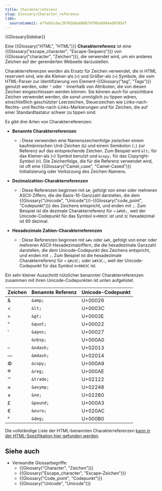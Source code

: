 ```yaml
---
title: Charakterreferenz
slug: Glossary/Character_reference
l10n:
  sourceCommit: e7feb5cdac39783b0a600b79f08a9994ad8705df
---
```


{{GlossarySidebar}}

Eine {{Glossary("HTML", "HTML")}} **Charakterreferenz** ist eine {{Glossary("escape_character", "Escape-Sequenz")}} von {{Glossary("character", "Zeichen")}}, die verwendet wird, um ein anderes Zeichen auf der gerenderten Webseite darzustellen.

Charakterreferenzen werden als Ersatz für Zeichen verwendet, die in HTML reserviert sind, wie die Kleiner-als (`<`) und Größer-als (`>`) Symbole, die vom HTML-Parser zur Identifizierung von Element-{{Glossary("tag", "Tags")}} genutzt werden, oder `"` oder `'` innerhalb von Attributen, die von diesen Zeichen eingeschlossen werden können.
Sie können auch für unsichtbare Zeichen verwendet werden, die sonst unmöglich zu tippen wären, einschließlich geschützter Leerzeichen, Steuerzeichen wie Links-nach-Rechts- und Rechts-nach-Links-Markierungen und für Zeichen, die auf einer Standardtastatur schwer zu tippen sind.

Es gibt drei Arten von Charakterreferenzen:

- **Benannte Charakterreferenzen**

  - : Diese verwenden eine Namenszeichenfolge zwischen einem kaufmännischen Und-Zeichen (`&`) und einem Semikolon (`;`) zur Referenz auf das entsprechende Zeichen.
    Zum Beispiel wird `&lt;` für das Kleiner-als (`<`) Symbol benutzt und `&copy;` für das Copyright-Symbol (`©`).
    Die Zeichenfolge, die für die Referenz verwendet wird, ist oft eine {{Glossary("Camel_case", "Camel-Cased")}} Initialisierung oder Verkürzung des Zeichen-Namens.

- **Dezimalzahlen-Charakterreferenzen**

  - : Diese Referenzen beginnen mit `&#`, gefolgt von einer oder mehreren ASCII-Ziffern, die die Basis-10-Ganzzahl darstellen, die dem {{Glossary("Unicode", "Unicode")}}-{{Glossary("code_point", "Codepunkt")}} des Zeichens entspricht, und enden mit `;`.
    Zum Beispiel ist die dezimale Charakterreferenz für `<` `&#60;`, weil der Unicode-Codepunkt für das Symbol `U+0003C` ist und `3C` hexadezimal ist 60 dezimal.

- **Hexadezimale Zahlen-Charakterreferenzen**
  - : Diese Referenzen beginnen mit `&#x` oder `&#X`, gefolgt von einer oder mehreren ASCII-Hexadezimalziffern, die die hexadezimale Ganzzahl darstellen, die dem Unicode-Codepunkt des Zeichens entspricht, und enden mit `;`.
    Zum Beispiel ist die hexadezimale Charakterreferenz für `<` `&#x3C;` oder `&#X3C;`, weil der Unicode-Codepunkt für das Symbol `U+0003C` ist.

Ein sehr kleiner Ausschnitt nützlicher benannter Charakterreferenzen zusammen mit ihren Unicode-Codepunkten ist unten aufgelistet.

| Zeichen | Benannte Referenz | Unicode-Codepunkt |
| ------- | ----------------- | ----------------- |
| &       | `&amp;`           | U+00026           |
| <       | `&lt;`            | U+0003C           |
| >       | `&gt;`            | U+0003E           |
| "       | `&quot;`          | U+00022           |
| '       | `&apos;`          | U+00027           |
|         | `&nbsp;`          | U+000A0           |
| –       | `&ndash;`         | U+02013           |
| —       | `&mdash;`         | U+02014           |
| ©      | `&copy;`          | U+000A9           |
| ®      | `&reg;`           | U+000AE           |
| ™      | `&trade;`         | U+02122           |
| ≈       | `&asymp;`         | U+02248           |
| ≠       | `&ne;`            | U+02260           |
| £       | `&pound;`         | U+000A3           |
| €       | `&euro;`          | U+020AC           |
| °       | `&deg;`           | U+000B0           |

Die vollständige Liste der HTML-benannten Charakterreferenzen [kann in der HTML-Spezifikation hier gefunden werden](https://html.spec.whatwg.org/multipage/named-characters.html#named-character-references).

## Siehe auch

- Verwandte Glossarbegriffe:
  - {{Glossary("Character", "Zeichen")}}
  - {{Glossary("Escape_character", "Escape-Zeichen")}}
  - {{Glossary("Code_point", "Codepunkt")}}
  - {{Glossary("Unicode", "Unicode")}}
